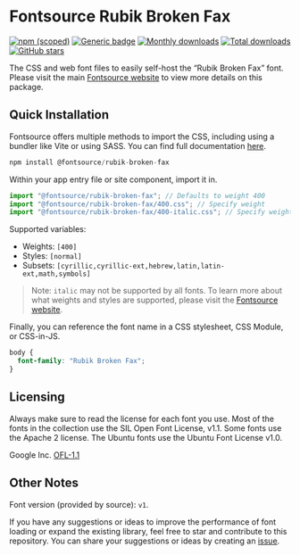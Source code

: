 # Fontsource Rubik Broken Fax

[![npm (scoped)](https://img.shields.io/npm/v/@fontsource/rubik-broken-fax?color=brightgreen)](https://www.npmjs.com/package/@fontsource/rubik-broken-fax) [![Generic badge](https://img.shields.io/badge/fontsource-passing-brightgreen)](https://github.com/fontsource/fontsource) [![Monthly downloads](https://badgen.net/npm/dm/@fontsource/rubik-broken-fax)](https://github.com/fontsource/fontsource) [![Total downloads](https://badgen.net/npm/dt/@fontsource/rubik-broken-fax)](https://github.com/fontsource/fontsource) [![GitHub stars](https://img.shields.io/github/stars/fontsource/fontsource.svg?style=social&label=Star)](https://github.com/fontsource/fontsource/stargazers)

The CSS and web font files to easily self-host the “Rubik Broken Fax” font. Please visit the main [Fontsource website](https://fontsource.org/fonts/rubik-broken-fax) to view more details on this package.

## Quick Installation

Fontsource offers multiple methods to import the CSS, including using a bundler like Vite or using SASS. You can find full documentation [here](https://fontsource.org/docs/getting-started/introduction).

```javascript
npm install @fontsource/rubik-broken-fax
```

Within your app entry file or site component, import it in.

```javascript
import "@fontsource/rubik-broken-fax"; // Defaults to weight 400
import "@fontsource/rubik-broken-fax/400.css"; // Specify weight
import "@fontsource/rubik-broken-fax/400-italic.css"; // Specify weight and style
```

Supported variables:
- Weights: `[400]`
- Styles: `[normal]`
- Subsets: `[cyrillic,cyrillic-ext,hebrew,latin,latin-ext,math,symbols]`

> Note: `italic` may not be supported by all fonts. To learn more about what weights and styles are supported, please visit the [Fontsource website](https://fontsource.org/fonts/rubik-broken-fax).

Finally, you can reference the font name in a CSS stylesheet, CSS Module, or CSS-in-JS.

```css
body {
  font-family: "Rubik Broken Fax";
}
```

## Licensing
Always make sure to read the license for each font you use. Most of the fonts in the collection use the SIL Open Font License, v1.1. Some fonts use the Apache 2 license. The Ubuntu fonts use the Ubuntu Font License v1.0.

Google Inc.
[OFL-1.1](http://scripts.sil.org/OFL)

## Other Notes
Font version (provided by source): `v1`.

If you have any suggestions or ideas to improve the performance of font loading or expand the existing library, feel free to star and contribute to this repository. You can share your suggestions or ideas by creating an [issue](https://github.com/fontsource/fontsource/issues).